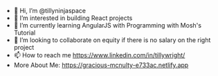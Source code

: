 - 👋 Hi, I’m @tillyninjaspace
- 👀 I’m interested in building React projects
- 🌱 I’m currently learning AngularJS with Programming with Mosh's Tutorial
- 💞️ I’m looking to collaborate on equity if there is no salary on the right project
- 📫 How to reach me https://www.linkedin.com/in/tillywright/
- More About Me: https://gracious-mcnulty-e733ac.netlify.app

<!---
tillyninjaspace/tillyninjaspace is a ✨ special ✨ repository because its `README.md` (this file) appears on your GitHub profile.
You can click the Preview link to take a look at your changes.
--->
